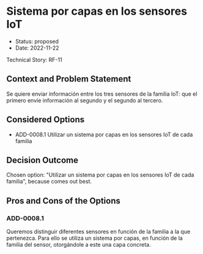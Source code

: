 # Sistema por capas en los sensores IoT 

* Status: proposed
* Date: 2022-11-22

Technical Story: RF-11

## Context and Problem Statement

Se quiere enviar información entre los tres sensores de la familia IoT: que el primero envíe información al segundo y el segundo al tercero.

## Considered Options

* ADD-0008.1 Utilizar un sistema por capas en los sensores IoT de cada familia

## Decision Outcome

Chosen option: "Utilizar un sistema por capas en los sensores IoT de cada familia", because comes out best.

## Pros and Cons of the Options

### ADD-0008.1 

Queremos distinguir diferentes sensores en función de la familia a la que pertenezca. Para ello se utiliza un sistema por capas, en función de la familia del sensor, otorgándole a este una capa concreta.